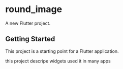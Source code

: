 # round_image

A new Flutter project.

## Getting Started

This project is a starting point for a Flutter application.

this project descripe widgets used it in many apps 

